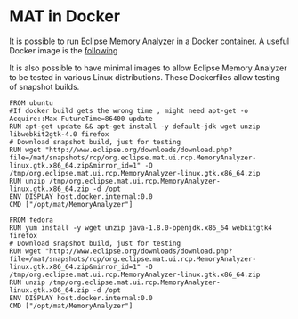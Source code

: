 # MAT in Docker

It is possible to run Eclipse Memory Analyzer in a Docker container. A useful Docker image is the [following](https://hub.docker.com/r/kgibm/fedorawasdebug)

It is also possible to have minimal images to allow Eclipse Memory Analyzer to be tested in various Linux distributions. These Dockerfiles allow testing of snapshot builds.

```
FROM ubuntu
#If docker build gets the wrong time , might need apt-get -o Acquire::Max-FutureTime=86400 update
RUN apt-get update && apt-get install -y default-jdk wget unzip libwebkit2gtk-4.0 firefox
# Download snapshot build, just for testing
RUN wget "http://www.eclipse.org/downloads/download.php?file=/mat/snapshots/rcp/org.eclipse.mat.ui.rcp.MemoryAnalyzer-linux.gtk.x86_64.zip&mirror_id=1" -O /tmp/org.eclipse.mat.ui.rcp.MemoryAnalyzer-linux.gtk.x86_64.zip
RUN unzip /tmp/org.eclipse.mat.ui.rcp.MemoryAnalyzer-linux.gtk.x86_64.zip -d /opt
ENV DISPLAY host.docker.internal:0.0
CMD ["/opt/mat/MemoryAnalyzer"]
```

```
FROM fedora
RUN yum install -y wget unzip java-1.8.0-openjdk.x86_64 webkitgtk4 firefox
# Download snapshot build, just for testing
RUN wget "http://www.eclipse.org/downloads/download.php?file=/mat/snapshots/rcp/org.eclipse.mat.ui.rcp.MemoryAnalyzer-linux.gtk.x86_64.zip&mirror_id=1" -O /tmp/org.eclipse.mat.ui.rcp.MemoryAnalyzer-linux.gtk.x86_64.zip
RUN unzip /tmp/org.eclipse.mat.ui.rcp.MemoryAnalyzer-linux.gtk.x86_64.zip -d /opt
ENV DISPLAY host.docker.internal:0.0
CMD ["/opt/mat/MemoryAnalyzer"]
```